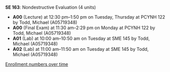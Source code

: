 **SE 163**: Nondestructive Evaluation (4 units)

- **A00** (Lecture) at 12:30 pm–1:50 pm on Tuesday, Thursday at PCYNH 122 by Todd, Michael (A05719348)
- **A00** (Final Exam) at 11:30 am–2:29 pm on Monday at PCYNH 122 by Todd, Michael (A05719348)
- **A01** (Lab) at 10:00 am–10:50 am on Tuesday at SME 145 by Todd, Michael (A05719348)
- **A02** (Lab) at 11:00 am–11:50 am on Tuesday at SME 145 by Todd, Michael (A05719348)

[Enrollment numbers over time](./SE163.tsv)
